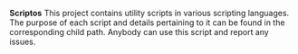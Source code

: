 <b>Scriptos</b>
This project contains utility scripts in various scripting languages. The purpose of each script and details pertaining to it can be found in the corresponding child path. Anybody can use this script and report any issues.
